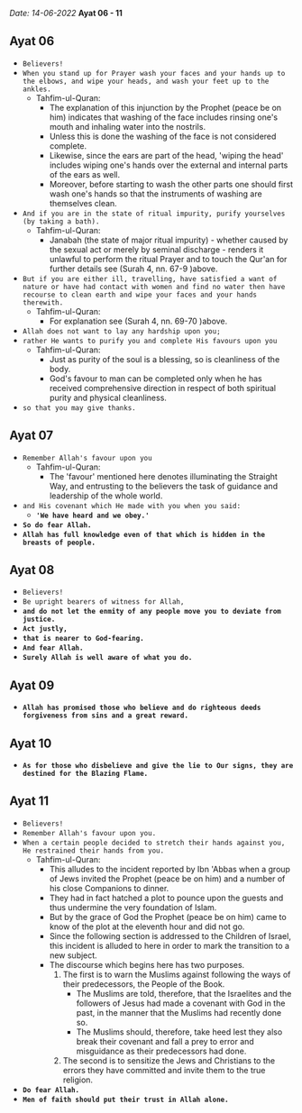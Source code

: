 *Date: 14-06-2022*
**Ayat 06 - 11**

## Ayat 06
- `Believers!`
- `When you stand up for Prayer wash your faces and your hands up to the elbows, and wipe your heads, and wash your feet up to the ankles.`
  - Tahfim-ul-Quran:
    - The explanation of this injunction by the Prophet (peace be on him) indicates that washing of the face includes rinsing one's mouth and inhaling water into the nostrils.
    - Unless this is done the washing of the face is not considered complete.
    - Likewise, since the ears are part of the head, 'wiping the head' includes wiping one's hands over the external and internal parts of the ears as well.
    - Moreover, before starting to wash the other parts one should first wash one's hands so that the instruments of washing are themselves clean.
- `And if you are in the state of ritual impurity, purify yourselves (by taking a bath).`
  - Tahfim-ul-Quran:
    - Janabah (the state of major ritual impurity) - whether caused by the sexual act or merely by seminal discharge - renders it unlawful to perform the ritual Prayer and to touch the Qur'an for further details see (Surah 4, nn. 67-9 )above.
- `But if you are either ill, travelling, have satisfied a want of nature or have had contact with women and find no water then have recourse to clean earth and wipe your faces and your hands therewith.`
  - Tahfim-ul-Quran:
    - For explanation see (Surah 4, nn. 69-70 )above.
- `Allah does not want to lay any hardship upon you;`
- `rather He wants to purify you and complete His favours upon you`
  - Tahfim-ul-Quran:
    - Just as purity of the soul is a blessing, so is cleanliness of the body.
    - God's favour to man can be completed only when he has received comprehensive direction in respect of both spiritual purity and physical cleanliness.
- `so that you may give thanks.`

## Ayat 07
- `Remember Allah's favour upon you`
  - Tahfim-ul-Quran:
    - The 'favour' mentioned here denotes illuminating the Straight Way, and entrusting to the believers the task of guidance and leadership of the whole world.
- `and His covenant which He made with you when you said:`
  - **`'We have heard and we obey.'`**
- **`So do fear Allah.`**
- **`Allah has full knowledge even of that which is hidden in the breasts of people.`**


## Ayat 08
- `Believers!`
- `Be upright bearers of witness for Allah,`
- **`and do not let the enmity of any people move you to deviate from justice.`**
- **`Act justly,`**
- **`that is nearer to God-fearing.`**
- **`And fear Allah.`**
- **`Surely Allah is well aware of what you do.`**


## Ayat 09
- **`Allah has promised those who believe and do righteous deeds forgiveness from sins and a great reward.`**

## Ayat 10
- **`As for those who disbelieve and give the lie to Our signs, they are destined for the Blazing Flame.`**

## Ayat 11
- `Believers!`
- `Remember Allah's favour upon you.`
- `When a certain people decided to stretch their hands against you, He restrained their hands from you.`
  - Tahfim-ul-Quran:
    - This alludes to the incident reported by Ibn 'Abbas when a group of Jews invited the Prophet (peace be on him) and a number of his close Companions to dinner.
    - They had in fact hatched a plot to pounce upon the guests and thus undermine the very foundation of Islam.
    - But by the grace of God the Prophet (peace be on him) came to know of the plot at the eleventh hour and did not go.
    - Since the following section is addressed to the Children of Israel, this incident is alluded to here in order to mark the transition to a new subject.
    - The discourse which begins here has two purposes.
      1. The first is to warn the Muslims against following the ways of their predecessors, the People of the Book. 
         - The Muslims are told, therefore, that the Israelites and the followers of Jesus had made a covenant with God in the past, in the manner that the Muslims had recently done so. 
         - The Muslims should, therefore, take heed lest they also break their covenant and fall a prey to error and misguidance as their predecessors had done.
      2. The second is to sensitize the Jews and Christians to the errors they have committed and invite them to the true religion.
- **`Do fear Allah.`**
- **`Men of faith should put their trust in Allah alone.`**